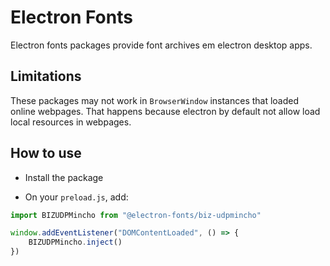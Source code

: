 # Electron Fonts

Electron fonts packages provide font archives em electron desktop apps.

## Limitations

These packages may not work in `BrowserWindow` instances that loaded online webpages. That happens because electron by default not allow load local resources in webpages.

## How to use

* Install the package

* On your `preload.js`, add:

```ts
import BIZUDPMincho from "@electron-fonts/biz-udpmincho"

window.addEventListener("DOMContentLoaded", () => {
    BIZUDPMincho.inject()
})
```